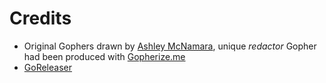 # Credits

- Original Gophers drawn by [Ashley McNamara](https://twitter.com/ashleymcnamara), unique *redactor* Gopher had been produced with [Gopherize.me](https://gopherize.me/)
- [GoReleaser](https://goreleaser.com/)
